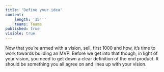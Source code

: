 ```yaml
---
title: 'Define your idea'
content:
    length: '15'''
    teams: Teams
published: true
visible: true
---
```


Now that you’re armed with a vision, sell, first 1000 and how, it’s time to work towards building an MVP. Before we get into that though, in light of your vision, you need to get down a clear definition of the end product. It should be something you all agree on and lines up with your vision.